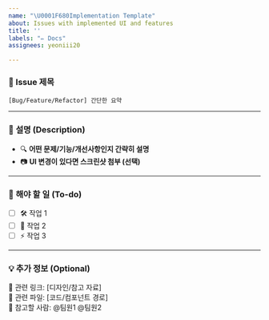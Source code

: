 ```yaml
---
name: "\U0001F680Implementation Template"
about: Issues with implemented UI and features
title: ''
labels: "✏️ Docs"
assignees: yeoniii20

---
```


### 📝 Issue 제목  
`[Bug/Feature/Refactor] 간단한 요약`

---

### 📌 **설명 (Description)**  
- 🔍 **어떤 문제/기능/개선사항인지 간략히 설명**  
- 📷 **UI 변경이 있다면 스크린샷 첨부 (선택)**  

---

### 🎯 **해야 할 일 (To-do)**  
- [ ] 🛠️ 작업 1  
- [ ] 🎨 작업 2  
- [ ] ⚡ 작업 3  

---

### 💡 **추가 정보 (Optional)**  
📌 관련 링크: [디자인/참고 자료]  
📂 관련 파일: [코드/컴포넌트 경로]  
👀 참고할 사람: @팀원1 @팀원2
